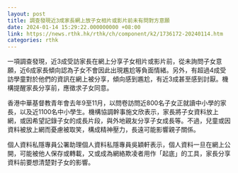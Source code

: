```yaml
---
layout: post
title: 調查發現近3成家長網上放子女相片或影片前未有問對方意願
date: 2024-01-14 15:29:22.000000000 +08:00
link: https://news.rthk.hk/rthk/ch/component/k2/1736172-20240114.htm
categories: rthk
---
```


一項調查發現，近3成受訪家長在網上分享子女相片或影片前，從未詢問子女意願，近6成家長傾向認為子女不會因此出現尷尬等負面情緒。另外，有超過4成受訪學童對於他們的資訊在網上被分享，傾向感到尷尬，有近3成甚至感到討厭。機構提醒家長分享前，應徵求子女同意。

香港中華基督教青年會去年9至11月，以問卷訪問近800名子女正就讀中小學的家長，以及近1100名中小學生。機構協調幹事施文欣表示，家長將子女資料放上網，或因希望記錄子女的成長片段，與外地親友分享子女成長等。不過，兒童或因資料被放上網而憂慮被取笑，構成精神壓力，長遠可能影響親子關係。

個人資料私隱專員公署助理個人資料私隱專員吳穎軒表示，個人資料一旦在網上公開，可能被他人保存或轉載，又或成為網絡欺凌者用作「起底」的工具，家長分享資料前要想清楚對子女的影響。
